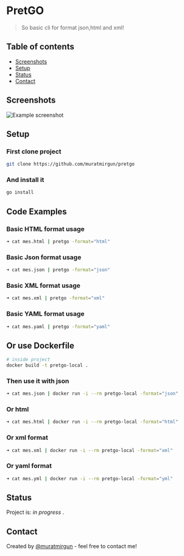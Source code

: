# PretGO

> So basic cli for format json,html and xml!

## Table of contents

* [Screenshots](#screenshots)
* [Setup](#setup)
* [Status](#status)
* [Contact](#contact)

## Screenshots

![Example screenshot](./static/pretgo.gif)

## Setup

### First clone project

```bash
git clone https://github.com/muratmirgun/pretgo
```

### And install it

```bash
go install
```

## Code Examples

### Basic HTML format usage  

```bash
➜ cat mes.html | pretgo -format="html"
```

### Basic Json format usage

```bash
➜ cat mes.json | pretgo -format="json"
```

### Basic XML format usage

```bash
➜ cat mes.xml | pretgo -format="xml"
```

### Basic YAML format usage

```bash
➜ cat mes.yaml | pretgo -format="yaml"
```

## Or use Dockerfile

```bash
# inside project
docker build -t pretgo-local .
```

### Then use it with json

```bash
➜ cat mes.json | docker run -i --rm pretgo-local -format="json"
```

### Or html

```bash
➜ cat mes.html | docker run -i --rm pretgo-local -format="html"
```

### Or xml format

```bash
➜ cat mes.xml | docker run -i --rm pretgo-local -format="xml"
```

### Or yaml format

```bash
➜ cat mes.yml | docker run -i --rm pretgo-local -format="yml"
```

## Status

Project is: _in progress_ .

## Contact

Created by [@muratmirgun](https://twitter.com/muratmirgun) - feel free to contact me!
